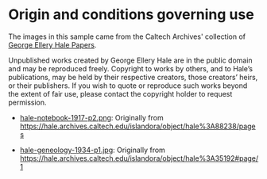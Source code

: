 Origin and conditions governing use
===================================

The images in this sample came from the Caltech Archives' collection of [George Ellery Hale Papers](https://collections.archives.caltech.edu/repositories/2/resources/124).

Unpublished works created by George Ellery Hale are in the public domain and may be reproduced freely. Copyright to works by others, and to Hale’s publications, may be held by their respective creators, those creators’ heirs, or their publishers. If you wish to quote or reproduce such works beyond the extent of fair use, please contact the copyright holder to request permission.

* [hale-notebook-1917-p2.png](hale-notebook-1917-p2.png): Originally from https://hale.archives.caltech.edu/islandora/object/hale%3A88238/pages

* [hale-geneology-1934-p1.jpg](hale-geneology-1934-p1.jpg): Originally from https://hale.archives.caltech.edu/islandora/object/hale%3A35192#page/1
